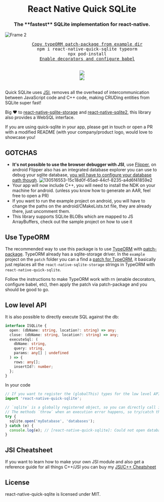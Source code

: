 <h1 align="center">React Native Quick SQLite</h1>

<h3 align="center">The **fastest** SQLite implementation for react-native.</h3>

![Frame 2](https://user-images.githubusercontent.com/1634213/127499575-aed1d0e2-8a93-42ab-917e-badaab8916f6.png)

<div align="center">
  <pre align="center">
    <a href="https://github.com/ospfranco/react-native-quick-sqlite/blob/main/example/patches/typeorm%2B0.2.31.patch">Copy typeORM patch-package from example dir</a>
    npm i react-native-quick-sqlite typeorm
    npx pod-install
    <a href="https://dev.to/vinipachecov/setup-typeorm-with-react-native-50c4">Enable decorators and configure babel</a>
  </pre>
  <a align="center" href="https://github.com/ospfranco?tab=followers">
    <img src="https://img.shields.io/github/followers/ospfranco?label=Follow%20%40ospfranco&style=social" />
  </a>
  <br />
  <a align="center" href="https://twitter.com/ospfranco">
    <img src="https://img.shields.io/twitter/follow/ospfranco?label=Follow%20%40ospfranco&style=social" />
  </a>
</div>
<br />

Quick SQLite uses [JSI](https://formidable.com/blog/2019/jsi-jsc-part-2), removes all the overhead of intercommunication between JavaScript code and C++ code, making CRUDing entities from SQLite super fast!

Big ❤️ to [react-native-sqlite-storage](https://github.com/andpor/react-native-sqlite-storage) and [react-native-sqlite2](https://github.com/craftzdog/react-native-sqlite-2), this library also provides a WebSQL interface.

If you are using quick-sqlite in your app, please get in touch or open a PR with a modified README (with your company/product logo, would love to showcase you!

## GOTCHAS

- **It's not possible to use the browser debugger with JSI**, use [Flipper](https://github.com/facebook/flipper), on android Flipper also has an integrated database explorer you can use to debug your sqlite database, [you will have to configure your database path though](https://fbflipper.com/docs/setup/plugins/databases/).
  ![130516553-15c18d0f-65ad-44cf-8235-a4d6f41859e2](https://user-images.githubusercontent.com/1634213/130755919-7539d3dd-7d30-4234-9965-bfef2450ab0a.png)
- Your app will now include C++, you will need to install the NDK on your machine for android. (unless you know how to generate an AAR, feel free to open a PR)
- If you want to run the example project on android, you will have to change the paths on the android/CMakeLists.txt file, they are already there, just uncomment them.
- This library supports SQLite BLOBs which are mapped to JS ArrayBuffers, check out the sample project on how to use it

## Use TypeORM

The recommended way to use this package is to use [TypeORM](https://github.com/typeorm/typeorm) with [patch-package](https://github.com/ds300/patch-package). TypeORM already has a sqlite-storage driver. In the `example` project on the `patch` folder you can a find a [patch for TypeORM](https://github.com/ospfranco/react-native-quick-sqlite/blob/main/example/patches/typeorm%2B0.2.31.patch), it basically just replaces all the `react-native-sqlite-storage` strings in TypeORM with `react-native-quick-sqlite`.

Follow the instructions to make TypeORM work with rn (enable decorators, configure babel, etc), then apply the patch via patch-package and you should be good to go.

## Low level API

It is also possible to directly execute SQL against the db:

```typescript
interface ISQLite {
  open: (dbName: string, location?: string) => any;
  close: (dbName: string, location?: string) => any;
  executeSql: (
    dbName: string,
    query: string,
    params: any[] | undefined
  ) => {
    rows: any[];
    insertId?: number;
  };
}
```

In your code

```typescript
// If you want to register the (globalThis) types for the low level API do an empty import
import 'react-native-quick-sqlite';

// `sqlite` is a globally registered object, so you can directly call it from anywhere in your javascript
// The methods `throw` when an execution error happens, so try/catch them
try {
  sqlite.open('myDatabase', 'databases');
} catch (e) {
  console.log(e); // [react-native-quick-sqlite]: Could not open database file: ERR XXX
}
```

## JSI Cheatsheet

If you want to learn how to make your own JSI module and also get a reference guide for all things C++/JSI you can buy my [JSI/C++ Cheatsheet](http://ospfranco.gumroad.com/l/IeeIvl)

## License

react-native-quick-sqlite is licensed under MIT.
